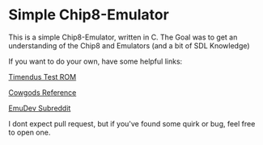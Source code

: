 # Simple Chip8-Emulator

This is a simple Chip8-Emulator, written in C.
The Goal was to get an understanding of the Chip8 and Emulators (and a bit of SDL Knowledge)

If you want to do your own, have some helpful links:

[Timendus Test ROM](https://github.com/Timendus/chip8-test-suite)

[Cowgods Reference](http://devernay.free.fr/hacks/chip8/C8TECH10.HTM)

[EmuDev Subreddit](https://www.reddit.com/r/EmuDev)


I dont expect pull request, but if you've found some quirk or bug, feel free to open one.
